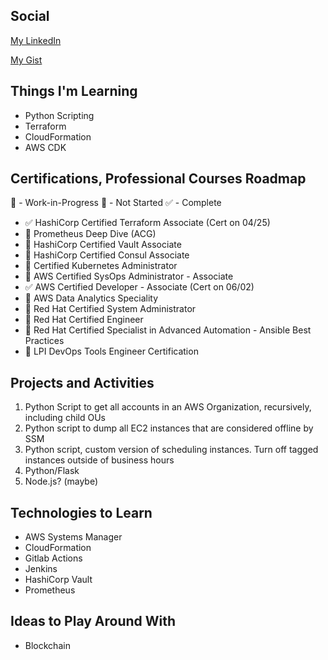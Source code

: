 ## Social
[My LinkedIn](https://www.linkedin.com/in/patrick-kuny/)

[My Gist](https://gist.github.com/pmkuny)

## Things I'm Learning

* Python Scripting
* Terraform
* CloudFormation
* AWS CDK

## Certifications, Professional Courses Roadmap

📖 - Work-in-Progress
📕 - Not Started
✅ - Complete

* ✅ HashiCorp Certified Terraform Associate (Cert on 04/25)
* 📖 Prometheus Deep Dive (ACG) 
* 📕 HashiCorp Certified Vault Associate
* 📕 HashiCorp Certified Consul Associate 
* 📕 Certified Kubernetes Administrator
* 📕 AWS Certified SysOps Administrator - Associate
* ✅ AWS Certified Developer - Associate (Cert on 06/02)
* 📕 AWS Data Analytics Speciality
* 📕 Red Hat Certified System Administrator
* 📕 Red Hat Certified Engineer
* 📕 Red Hat Certified Specialist in Advanced Automation - Ansible Best Practices
* 📖  LPI DevOps Tools Engineer Certification

## Projects and Activities 
1. Python Script to get all accounts in an AWS Organization, recursively, including child OUs
2. Python script to dump all EC2 instances that are considered offline by SSM 
3. Python script, custom version of scheduling instances. Turn off tagged instances outside of business hours
5. Python/Flask
6. Node.js? (maybe)


## Technologies to Learn
* AWS Systems Manager
* CloudFormation
* Gitlab Actions
* Jenkins
* HashiCorp Vault
* Prometheus


## Ideas to Play Around With
* Blockchain

